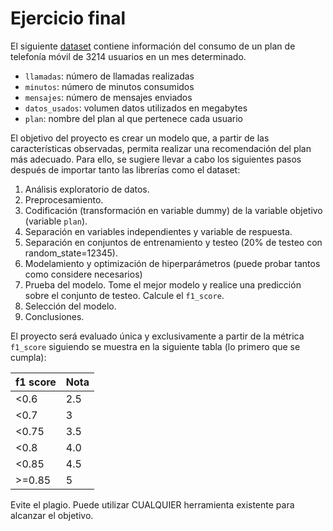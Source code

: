 # Ejercicio final

El siguiente [dataset]() contiene información del consumo de un plan de telefonía móvil de 3214 usuarios en un mes determinado. 

- `llamadas`: número de llamadas realizadas
- `minutos`: número de minutos consumidos
- `mensajes`: número de mensajes enviados
- `datos_usados`: volumen datos utilizados en megabytes
- `plan`: nombre del plan al que pertenece cada usuario

El objetivo del proyecto es crear un modelo que, a partir de las características observadas, permita realizar una recomendación del plan más adecuado. Para ello, se sugiere llevar a cabo los siguientes pasos después de importar tanto las librerías como el dataset:

1. Análisis exploratorio de datos.
2. Preprocesamiento.
3. Codificación (transformación en variable dummy) de la variable objetivo (variable `plan`).
4. Separación en variables independientes y variable de respuesta.
5. Separación en conjuntos de entrenamiento y testeo (20% de testeo con random_state=12345).
6. Modelamiento y optimización de hiperparámetros (puede probar tantos como considere necesarios)
7. Prueba del modelo. Tome el mejor modelo y realice una predicción sobre el conjunto de testeo. Calcule el `f1_score`.
8. Selección del modelo.
9. Conclusiones.

El proyecto será evaluado única y exclusivamente a partir de la métrica `f1_score` siguiendo se muestra en la siguiente tabla (lo primero que se cumpla):

|f1 score | Nota|
|---|---|
|<0.6|2.5|
|<0.7|3|
|<0.75|3.5|
|<0.8|4.0|
|<0.85|4.5|
|>=0.85|5|

Evite el plagio. Puede utilizar CUALQUIER herramienta existente para alcanzar el objetivo.
